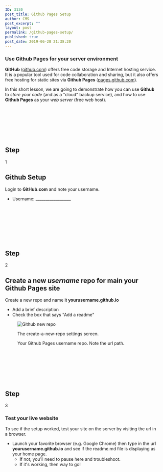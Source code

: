 ```yaml
---
ID: 3130
post_title: Github Pages Setup
author: CMS
post_excerpt: ""
layout: post
permalink: /github-pages-setup/
published: true
post_date: 2019-06-28 21:38:20
---
```

<!-- wp:heading {"level":3} -->
<h3>Use Github Pages for your server environment</h3>
<!-- /wp:heading -->

<!-- wp:paragraph -->
<p><strong>GitHub</strong> (<a href="https://github.com/">github.com</a>) offers free code storage and Internet hosting service. It is a popular tool used for code collaboration and sharing, but it also offers free hosting for static sites via <strong>Github Pages</strong> (<a href="https://pages.github.com/">pages.github.com</a>).</p>
<!-- /wp:paragraph -->

<!-- wp:paragraph -->
<p>In this short lesson, we are going to demonstrate how you can use <strong>Github</strong> to <em>store your code</em> (and as a "cloud" backup service), and how to use <strong>Github Pages</strong> as your <em>web server</em> (free web host). </p>
<!-- /wp:paragraph -->

<!-- wp:spacer -->
<div style="height:100px" aria-hidden="true" class="wp-block-spacer"></div>
<!-- /wp:spacer -->

<!-- wp:uagb/advanced-heading {"block_id":"4d1fd298-101f-4f32-b144-b8c6a117006c","className":"step-heading"} -->
<div class="wp-block-uagb-advanced-heading step-heading" id="uagb-adv-heading-4d1fd298-101f-4f32-b144-b8c6a117006c"><h2 class="uagb-heading-text">Step</h2><div class="uagb-separator-wrap"><div class="uagb-separator"></div></div><p class="uagb-desc-text">1</p></div>
<!-- /wp:uagb/advanced-heading -->

<!-- wp:heading -->
<h2>Github Setup</h2>
<!-- /wp:heading -->

<!-- wp:paragraph -->
<p>Login to <strong>GitHub.com</strong> and note your username.</p>
<!-- /wp:paragraph -->

<!-- wp:list -->
<ul><li>Username: __________________</li></ul>
<!-- /wp:list -->

<!-- wp:image {"id":2922} -->
<figure class="wp-block-image"><img src="https://a3b30d40-a508-11e8-b072-36d63035d715.app.getshifter.io:23347/wp-content/uploads/2019/06/github-login-269x300.gif" alt="" class="wp-image-2922"/></figure>
<!-- /wp:image -->

<!-- wp:spacer -->
<div style="height:100px" aria-hidden="true" class="wp-block-spacer"></div>
<!-- /wp:spacer -->

<!-- wp:uagb/advanced-heading {"block_id":"3aebd9e5-93aa-4f16-ae3b-fd803d1e9c71","className":"step-heading"} -->
<div class="wp-block-uagb-advanced-heading step-heading" id="uagb-adv-heading-3aebd9e5-93aa-4f16-ae3b-fd803d1e9c71"><h2 class="uagb-heading-text">Step</h2><div class="uagb-separator-wrap"><div class="uagb-separator"></div></div><p class="uagb-desc-text">2</p></div>
<!-- /wp:uagb/advanced-heading -->

<!-- wp:heading -->
<h2>Create a new <strong><em>username</em></strong> repo for main your Github Pages site</h2>
<!-- /wp:heading -->

<!-- wp:paragraph -->
<p>Create a new repo and name it<strong> yourusername.github.io</strong></p>
<!-- /wp:paragraph -->

<!-- wp:list -->
<ul><li>Add a brief description</li><li>Check the box that says "Add a readme"</li></ul>
<!-- /wp:list -->

<!-- wp:image {"id":2930} -->
<figure class="wp-block-image"><img src="https://a3b30d40-a508-11e8-b072-36d63035d715.app.getshifter.io:23347/wp-content/uploads/2019/05/github-newrepo-300x269.gif" alt="Github new repo" class="wp-image-2930"/></figure>
<!-- /wp:image -->

<!-- wp:image {"id":2951} -->
<figure class="wp-block-image"><img src="https://i2.wp.com/www.creativemedia.space/wp-content/uploads/2019/06/github-new-repo-screen.gif?fit=1500%2C1329&amp;ssl=1" alt="" class="wp-image-2951"/><figcaption>The create-a-new-repo settings screen.</figcaption></figure>
<!-- /wp:image -->

<!-- wp:image {"id":2953} -->
<figure class="wp-block-image"><img src="https://i1.wp.com/www.creativemedia.space/wp-content/uploads/2019/06/github-newrepo-repoview.gif?fit=1500%2C895&amp;ssl=1" alt="" class="wp-image-2953"/><figcaption>Your Github Pages username repo. Note the url path.</figcaption></figure>
<!-- /wp:image -->

<!-- wp:spacer -->
<div style="height:100px" aria-hidden="true" class="wp-block-spacer"></div>
<!-- /wp:spacer -->

<!-- wp:uagb/advanced-heading {"block_id":"fcfadfb0-307c-4125-821f-1ea1e66400a0","className":"step-heading"} -->
<div class="wp-block-uagb-advanced-heading step-heading" id="uagb-adv-heading-fcfadfb0-307c-4125-821f-1ea1e66400a0"><h2 class="uagb-heading-text">Step</h2><div class="uagb-separator-wrap"><div class="uagb-separator"></div></div><p class="uagb-desc-text">3</p></div>
<!-- /wp:uagb/advanced-heading -->

<!-- wp:heading {"level":3} -->
<h3>Test your <strong>live</strong> website</h3>
<!-- /wp:heading -->

<!-- wp:paragraph -->
<p>To see if the setup worked, test your site on the server by visiting the url in a browser.</p>
<!-- /wp:paragraph -->

<!-- wp:list -->
<ul><li>Launch your favorite browser (e.g. Google Chrome) then type in the url <strong>yourusername.github.io</strong> and see if the readme.md file is displaying as your home page.<ul><li>If not, you'll need to pause here and troubleshoot.</li><li>If it's working, then way to go! </li></ul></li></ul>
<!-- /wp:list -->

<!-- wp:spacer -->
<div style="height:100px" aria-hidden="true" class="wp-block-spacer"></div>
<!-- /wp:spacer -->